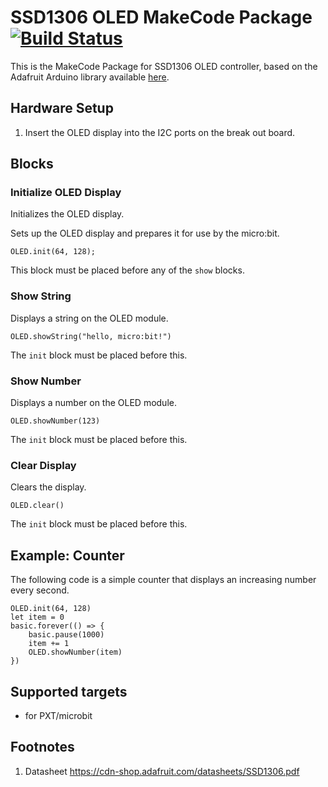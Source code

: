 # SSD1306 OLED MakeCode Package [![Build Status](https://travis-ci.org/Tinkertanker/pxt-oled-ssd1306.svg?branch=master)](https://travis-ci.org/Tinkertanker/pxt-oled-ssd1306)

This is the MakeCode Package for SSD1306 OLED controller, based on the Adafruit Arduino library available [here](https://github.com/adafruit/Adafruit_SSD1306).

## Hardware Setup
1. Insert the OLED display into the I2C ports on the break out board.

## Blocks
### Initialize OLED Display
Initializes the OLED display.

Sets up the OLED display and prepares it for use by the micro:bit.

```sig
OLED.init(64, 128);
```

This block must be placed before any of the ``show`` blocks.


### Show String
Displays a string on the OLED module.

```sig
OLED.showString("hello, micro:bit!")
```

The ``init`` block must be placed before this.


### Show Number
Displays a number on the OLED module.

```sig
OLED.showNumber(123)
```

The ``init`` block must be placed before this.


### Clear Display
Clears the display.

```sig
OLED.clear()
```

The ``init`` block must be placed before this.

## Example: Counter
The following code is a simple counter that displays an increasing number every second.

```blocks
OLED.init(64, 128)
let item = 0
basic.forever(() => {
    basic.pause(1000)
    item += 1
    OLED.showNumber(item)
})
```

## Supported targets

* for PXT/microbit

## Footnotes

1.  Datasheet https://cdn-shop.adafruit.com/datasheets/SSD1306.pdf
